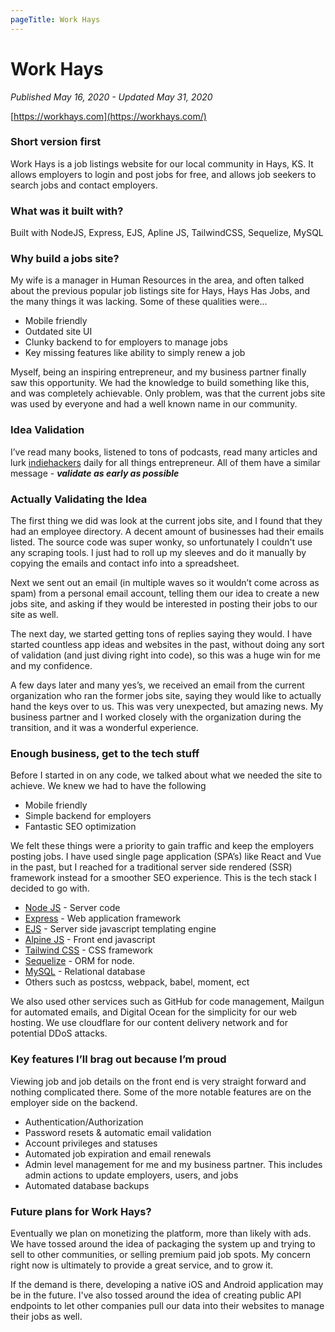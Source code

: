 ```yaml
---
pageTitle: Work Hays
---
```


# Work Hays

_Published May 16, 2020 - Updated May 31, 2020_

[https://workhays.com](https://workhays.com/)

### Short version first

Work Hays is a job listings website for our local community in Hays, KS. It allows employers to login and post jobs for free, and allows job seekers to search jobs and contact employers.

### What was it built with?

Built with NodeJS, Express, EJS, Apline JS, TailwindCSS, Sequelize, MySQL

### Why build a jobs site?

My wife is a manager in Human Resources in the area, and often talked about the previous popular job listings site for Hays, Hays Has Jobs, and the many things it was lacking. Some of these qualities were...

-   Mobile friendly
-   Outdated site UI
-   Clunky backend to for employers to manage jobs
-   Key missing features like ability to simply renew a job

Myself, being an inspiring entrepreneur, and my business partner finally saw this opportunity. We had the knowledge to build something like this, and was completely achievable. Only problem, was that the current jobs site was used by everyone and had a well known name in our community.

### Idea Validation

I’ve read many books, listened to tons of podcasts, read many articles and lurk [indiehackers](https://www.indiehackers.com/) daily for all things entrepreneur. All of them have a similar message - **_validate as early as possible_**

### Actually Validating the Idea

The first thing we did was look at the current jobs site, and I found that they had an employee directory. A decent amount of businesses had their emails listed. The source code was super wonky, so unfortunately I couldn't use any scraping tools. I just had to roll up my sleeves and do it manually by copying the emails and contact info into a spreadsheet.

Next we sent out an email (in multiple waves so it wouldn’t come across as spam) from a personal email account, telling them our idea to create a new jobs site, and asking if they would be interested in posting their jobs to our site as well.

The next day, we started getting tons of replies saying they would. I have started countless app ideas and websites in the past, without doing any sort of validation (and just diving right into code), so this was a huge win for me and my confidence.

A few days later and many yes’s, we received an email from the current organization who ran the former jobs site, saying they would like to actually hand the keys over to us. This was very unexpected, but amazing news. My business partner and I worked closely with the organization during the transition, and it was a wonderful experience.

### Enough business, get to the tech stuff

Before I started in on any code, we talked about what we needed the site to achieve. We knew we had to have the following

-   Mobile friendly
-   Simple backend for employers
-   Fantastic SEO optimization

We felt these things were a priority to gain traffic and keep the employers posting jobs. I have used single page application (SPA’s) like React and Vue in the past, but I reached for a traditional server side rendered (SSR) framework instead for a smoother SEO experience. This is the tech stack I decided to go with.

-   [Node JS](https://nodejs.org/en/) - Server code
-   [Express](https://expressjs.com/) - Web application framework
-   [EJS](https://ejs.co/) - Server side javascript templating engine
-   [Alpine JS](https://github.com/alpinejs/alpine) - Front end javascript
-   [Tailwind CSS](https://tailwindcss.com/) - CSS framework
-   [Sequelize](https://sequelize.org/) - ORM for node.
-   [MySQL](https://www.mysql.com/) - Relational database
-   Others such as postcss, webpack, babel, moment, ect

We also used other services such as GitHub for code management, Mailgun for automated emails, and Digital Ocean for the simplicity for our web hosting. We use cloudflare for our content delivery network and for potential DDoS attacks.

### Key features I’ll brag out because I’m proud

Viewing job and job details on the front end is very straight forward and nothing complicated there. Some of the more notable features are on the employer side on the backend.

-   Authentication/Authorization
-   Password resets & automatic email validation
-   Account privileges and statuses
-   Automated job expiration and email renewals
-   Admin level management for me and my business partner. This includes admin actions to update employers, users, and jobs
-   Automated database backups

### Future plans for Work Hays?

Eventually we plan on monetizing the platform, more than likely with ads. We have tossed around the idea of packaging the system up and trying to sell to other communities, or selling premium paid job spots. My concern right now is ultimately to provide a great service, and to grow it.

If the demand is there, developing a native iOS and Android application may be in the future. I've also tossed around the idea of creating public API endpoints to let other companies pull our data into their websites to manage their jobs as well.
